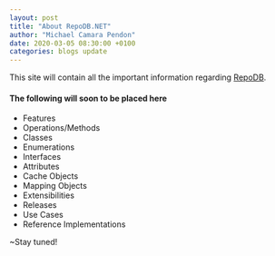 ```yaml
---
layout: post
title: "About RepoDB.NET"
author: "Michael Camara Pendon"
date: 2020-03-05 08:30:00 +0100
categories: blogs update
---
```


This site will contain all the important information regarding [RepoDB](https://github.com/mikependon/RepoDb).

#### The following will soon to be placed here

- Features
- Operations/Methods
- Classes
- Enumerations
- Interfaces
- Attributes
- Cache Objects
- Mapping Objects
- Extensibilities
- Releases
- Use Cases
- Reference Implementations

~Stay tuned!
